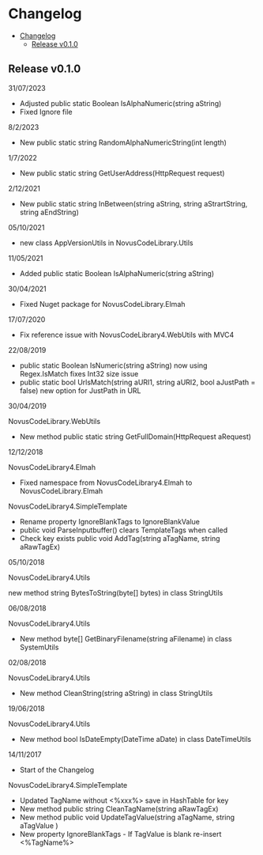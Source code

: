 # Changelog

<!-- TOC -->

- [Changelog](#changelog)
    - [Release v0.1.0](#release-v010)

<!-- /TOC -->

## Release v0.1.0

31/07/2023

* Adjusted public static Boolean IsAlphaNumeric(string aString) 
* Fixed Ignore file

8/2/2023

* New public static string RandomAlphaNumericString(int length)


1/7/2022

* New public static string GetUserAddress(HttpRequest request)

2/12/2021

* New public static string InBetween(string aString, string aStrartString, string aEndString)

05/10/2021

* new class AppVersionUtils in NovusCodeLibrary.Utils


11/05/2021

* Added public static Boolean IsAlphaNumeric(string aString)

30/04/2021

* Fixed Nuget package for NovusCodeLibrary.Elmah


17/07/2020

* Fix reference issue with NovusCodeLibrary4.WebUtils with MVC4


22/08/2019

* public static Boolean IsNumeric(string aString) now using Regex.IsMatch fixes Int32 size issue
* public static bool UrlsMatch(string aURI1, string aURI2, bool aJustPath = false) new option for JustPath in URL


30/04/2019

NovusCodeLibrary.WebUtils

* New method  public static string GetFullDomain(HttpRequest aRequest)

12/12/2018

NovusCodeLibrary4.Elmah

* Fixed namespace from NovusCodeLibrary4.Elmah to NovusCodeLibrary.Elmah


NovusCodeLibrary4.SimpleTemplate

* Rename property IgnoreBlankTags to IgnoreBlankValue
* public void ParseInputbuffer() clears TemplateTags when called
* Check key exists public void AddTag(string aTagName, string aRawTagEx)

05/10/2018

NovusCodeLibrary4.Utils

new method string BytesToString(byte[] bytes) in class StringUtils

06/08/2018

NovusCodeLibrary4.Utils

* New method  byte[] GetBinaryFilename(string aFilename) in class SystemUtils

02/08/2018

NovusCodeLibrary4.Utils

* New method CleanString(string aString) in class StringUtils


19/06/2018

NovusCodeLibrary4.Utils

* New method bool IsDateEmpty(DateTime aDate) in class DateTimeUtils 


14/11/2017

* Start of the Changelog

NovusCodeLibrary4.SimpleTemplate

* Updated TagName without <%xxx%> save in HashTable for key
* New method public string CleanTagName(string aRawTagEx)
* New method public void UpdateTagValue(string aTagName, string aTagValue )
* New property IgnoreBlankTags - If TagValue is blank re-insert <%TagName%>


                                                                                                                                                                                                                                                           